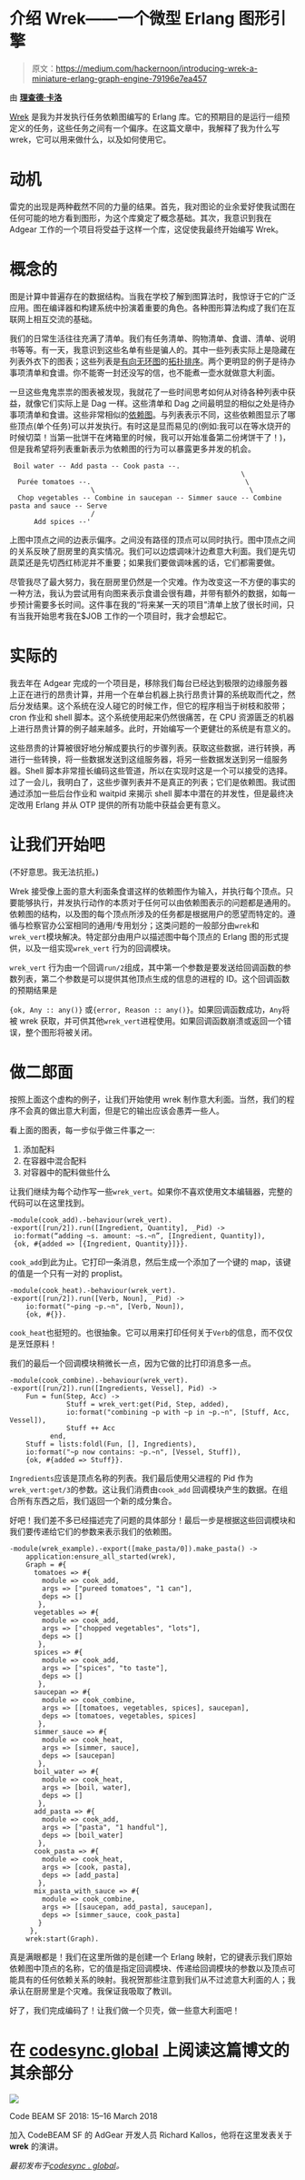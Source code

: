 # 介绍 Wrek——一个微型 Erlang 图形引擎

> 原文：<https://medium.com/hackernoon/introducing-wrek-a-miniature-erlang-graph-engine-79196e7ea457>

由 [**理查德·卡洛**](https://github.com/rkallos)

[Wrek](https://github.com/rkallos/wrek) 是我为并发执行任务依赖图编写的 Erlang 库。它的预期目的是运行一组预定义的任务，这些任务之间有一个偏序。在这篇文章中，我解释了我为什么写 wrek，它可以用来做什么，以及如何使用它。

# 动机

雷克的出现是两种截然不同的力量的结果。首先，我对图论的业余爱好使我试图在任何可能的地方看到图形，为这个库奠定了概念基础。其次，我意识到我在 Adgear 工作的一个项目将受益于这样一个库，这促使我最终开始编写 Wrek。

# 概念的

图是计算中普遍存在的数据结构。当我在学校了解到图算法时，我惊讶于它的广泛应用。图在编译器和构建系统中扮演着重要的角色。各种图形算法构成了我们在互联网上相互交流的基础。

我们的日常生活往往充满了清单。我们有任务清单、购物清单、食谱、清单、说明书等等。有一天，我意识到这些名单有些是骗人的。其中一些列表实际上是隐藏在列表外衣下的图表；这些列表是[有向无环图](https://en.wikipedia.org/wiki/Directed_acyclic_graph)的[拓扑排序](https://en.wikipedia.org/wiki/Directed_acyclic_graph)。两个更明显的例子是待办事项清单和食谱。你不能寄一封还没写的信，也不能煮一壶水就做意大利面。

一旦这些鬼鬼祟祟的图表被发现，我就花了一些时间思考如何从对待各种列表中获益，就像它们实际上是 Dag 一样。这些清单和 Dag 之间最明显的相似之处是待办事项清单和食谱。这些非常相似的[依赖图](https://en.wikipedia.org/wiki/Dependency_graph)。与列表表示不同，这些依赖图显示了哪些顶点(单个任务)可以并发执行。有时这是显而易见的(例如:我可以在等水烧开的时候切菜！当第一批饼干在烤箱里的时候，我可以开始准备第二份烤饼干了！)，但是我希望将列表重新表示为依赖图的行为可以暴露更多并发的机会。

```
 Boil water -- Add pasta -- Cook pasta --.
                                                         \
  Purée tomatoes --.                                      \
                    \                                      \
  Chop vegetables -- Combine in saucepan -- Simmer sauce -- Combine pasta and sauce -- Serve
                    /
      Add spices --'
```

上图中顶点之间的边表示偏序。之间没有路径的顶点可以同时执行。图中顶点之间的关系反映了厨房里的真实情况。我们可以边煨调味汁边煮意大利面。我们是先切蔬菜还是先切西红柿泥并不重要；如果我们要做调味酱的话，它们都需要做。

尽管我尽了最大努力，我在厨房里仍然是一个灾难。作为改变这一不方便的事实的一种方法，我认为尝试用有向图来表示食谱会很有趣，并带有额外的数据，如每一步预计需要多长时间。这件事在我的“将来某一天的项目”清单上放了很长时间，只有当我开始思考我在$JOB 工作的一个项目时，我才会想起它。

# 实际的

我去年在 Adgear 完成的一个项目是，移除我们每台已经达到极限的边缘服务器上正在进行的昂贵计算，并用一个在单台机器上执行昂贵计算的系统取而代之，然后分发结果。这个系统在没人碰它的时候工作，但它的程序相当于树枝和胶带；cron 作业和 shell 脚本。这个系统使用起来仍然很痛苦，在 CPU 资源匮乏的机器上进行昂贵计算的例子越来越多。此时，开始编写一个更健壮的系统是有意义的。

这些昂贵的计算被很好地分解成要执行的步骤列表。获取这些数据，进行转换，再进行一些转换，将一些数据发送到这组服务器，将另一些数据发送到另一组服务器。Shell 脚本非常擅长编码这些管道，所以在实现时这是一个可以接受的选择。过了一会儿，我明白了，这些步骤列表并不是真正的列表；它们是依赖图。我试图通过添加一些后台作业和 waitpid 来揭示 shell 脚本中潜在的并发性，但是最终决定改用 Erlang 并从 OTP 提供的所有功能中获益会更有意义。

# 让我们开始吧

(不好意思。我无法抗拒。)

Wrek 接受像上面的意大利面条食谱这样的依赖图作为输入，并执行每个顶点。只要能够执行，并发执行动作的本质对于任何可以由依赖图表示的问题都是通用的。依赖图的结构，以及图的每个顶点所涉及的任务都是根据用户的愿望而特定的。遵循与检察官办公室相同的通用/专用划分；这类问题的一般部分由`wrek`和`wrek_vert`模块解决。特定部分由用户以描述图中每个顶点的 Erlang 图的形式提供，以及一组实现`wrek_vert` 行为的回调模块。

`wrek_vert` 行为由一个回调`run/2`组成，其中第一个参数是要发送给回调函数的参数列表，第二个参数是可以提供其他顶点生成的信息的进程的 ID。这个回调函数的预期结果是

`{ok, Any :: any()}` 或`{error, Reason :: any()}`。如果回调函数成功，`Any`将被 wrek 获取，并可供其他`wrek_vert`进程使用。如果回调函数崩溃或返回一个错误，整个图形将被关闭。

# 做二郎面

按照上面这个虚构的例子，让我们开始使用 wrek 制作意大利面。当然，我们的程序不会真的做出意大利面，但是它的输出应该会愚弄一些人。

看上面的图表，每一步似乎做三件事之一:

1.  添加配料
2.  在容器中混合配料
3.  对容器中的配料做些什么

让我们继续为每个动作写一些`wrek_vert`。如果你不喜欢使用文本编辑器，完整的代码可以在这里找到。

```
-module(cook_add).-behaviour(wrek_vert).
-export([run/2]).run([Ingredient, Quantity], _Pid) ->
 io:format(“adding ~s. amount: ~s.~n”, [Ingredient, Quantity]),
 {ok, #{added => [{Ingredient, Quantity}]}}.
```

`cook_add`到此为止。它打印一条消息，然后生成一个添加了一个键的 map，该键的值是一个只有一对的 proplist。

```
-module(cook_heat).-behaviour(wrek_vert).
-export([run/2]).run([Verb, Noun], _Pid) ->
    io:format("~ping ~p.~n", [Verb, Noun]),
    {ok, #{}}.
```

`cook_heat`也挺短的。也很抽象。它可以用来打印任何关于`Verb`的信息，而不仅仅是烹饪原料！

我们的最后一个回调模块稍微长一点，因为它做的比打印消息多一点。

```
-module(cook_combine).-behaviour(wrek_vert).
-export([run/2]).run([Ingredients, Vessel], Pid) ->
    Fun = fun(Step, Acc) ->
              Stuff = wrek_vert:get(Pid, Step, added),
              io:format("combining ~p with ~p in ~p.~n", [Stuff, Acc, Vessel]),
              Stuff ++ Acc
          end,
    Stuff = lists:foldl(Fun, [], Ingredients),
    io:format("~p now contains: ~p.~n", [Vessel, Stuff]),
    {ok, #{added => Stuff}}.
```

`Ingredients`应该是顶点名称的列表。我们最后使用父进程的 Pid 作为`wrek_vert:get/3`的参数。这让我们消费由`cook_add` 回调模块产生的数据。在组合所有东西之后，我们返回一个新的成分集合。

好吧！我们差不多已经描述完了问题的具体部分！最后一步是根据这些回调模块和我们要传递给它们的参数来表示我们的依赖图。

```
-module(wrek_example).-export([make_pasta/0]).make_pasta() ->
    application:ensure_all_started(wrek),
    Graph = #{
      tomatoes => #{
        module => cook_add,
        args => ["pureed tomatoes", "1 can"],
        deps => []
       },
      vegetables => #{
        module => cook_add,
        args => ["chopped vegetables", "lots"],
        deps => []
       },
      spices => #{
        module => cook_add,
        args => ["spices", "to taste"],
        deps => []
       },
      saucepan => #{
        module => cook_combine,
        args => [[tomatoes, vegetables, spices], saucepan],
        deps => [tomatoes, vegetables, spices]
       },
      simmer_sauce => #{
        module => cook_heat,
        args => [simmer, sauce],
        deps => [saucepan]
       },
      boil_water => #{
        module => cook_heat,
        args => [boil, water],
        deps => []
       },
      add_pasta => #{
        module => cook_add,
        args => ["pasta", "1 handful"],
        deps => [boil_water]
       },
      cook_pasta => #{
        module => cook_heat,
        args => [cook, pasta],
        deps => [add_pasta]
       },
      mix_pasta_with_sauce => #{
        module => cook_combine,
        args => [[saucepan, add_pasta], saucepan],
        deps => [simmer_sauce, cook_pasta]
       }
     },
    wrek:start(Graph).
```

真是满眼都是！我们在这里所做的是创建一个 Erlang 映射，它的键表示我们原始依赖图中顶点的名称，它的值是指定回调模块、传递给回调模块的参数以及顶点可能具有的任何依赖关系的映射。我祝贺那些注意到我们从不过滤意大利面的人；我承认在厨房里是个灾难。我保证我吸取了教训。

好了，我们完成编码了！让我们做一个贝壳，做一些意大利面吧！

# 在 [codesync.global](http://www2.erlang-solutions.com/l/23452/2018-02-26/5bm6dr) 上阅读这篇博文的其余部分

![](img/0540daea6bee9bbed40a59748d6510e7.png)

Code BEAM SF 2018: 15–16 March 2018

加入 CodeBEAM SF 的 AdGear 开发人员 Richard Kallos，他将在这里发表关于 **wrek** 的演讲。

*最初发布于*[*codesync . global*](http://www2.erlang-solutions.com/l/23452/2018-02-26/5bm6dr)*。*